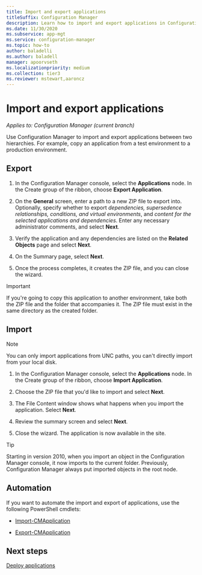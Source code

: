 ```yaml
---
title: Import and export applications
titleSuffix: Configuration Manager
description: Learn how to import and export applications in Configuration Manager to share between separate hierarchies.
ms.date: 11/30/2020
ms.subservice: app-mgt
ms.service: configuration-manager
ms.topic: how-to
author: baladelli
ms.author: baladell
manager: apoorvseth
ms.localizationpriority: medium
ms.collection: tier3
ms.reviewer: mstewart,aaroncz 
---
```


# Import and export applications

*Applies to: Configuration Manager (current branch)*

Use Configuration Manager to import and export applications between two hierarchies. For example, copy an application from a test environment to a production environment.

## Export

1. In the Configuration Manager console, select the **Applications** node. In the Create group of the ribbon, choose **Export Application**.

1. On the **General** screen, enter a path to a new ZIP file to export into. Optionally, specify whether to export *dependencies, supersedence relationships, conditions, and virtual environments*, and *content for the selected applications and dependencies*. Enter any necessary administrator comments, and select **Next**.

1. Verify the application and any dependencies are listed on the **Related Objects** page and select **Next**.

1. On the Summary page, select **Next**.

1. Once the process completes, it creates the ZIP file, and you can close the wizard.

> [!IMPORTANT]
> If you're going to copy this application to another environment, take both the ZIP file and the folder that accompanies it. The ZIP file must exist in the same directory as the created folder.

## Import

> [!NOTE]
> You can only import applications from UNC paths, you can't directly import from your local disk.

1. In the Configuration Manager console, select the **Applications** node. In the Create group of the ribbon, choose **Import Application**.

1. Choose the ZIP file that you'd like to import and select **Next**.

1. The File Content window shows what happens when you import the application. Select **Next**.

1. Review the summary screen and select **Next**.

1. Close the wizard. The application is now available in the site.

> [!TIP]
> Starting in version 2010, when you import an object in the Configuration Manager console, it now imports to the current folder. Previously, Configuration Manager always put imported objects in the root node.<!--6601203-->

## Automation

If you want to automate the import and export of applications, use the following PowerShell cmdlets:

- [Import-CMApplication](/powershell/module/configurationmanager/import-cmapplication)

- [Export-CMApplication](/powershell/module/configurationmanager/export-cmapplication)

## Next steps

[Deploy applications](deploy-applications.md)
